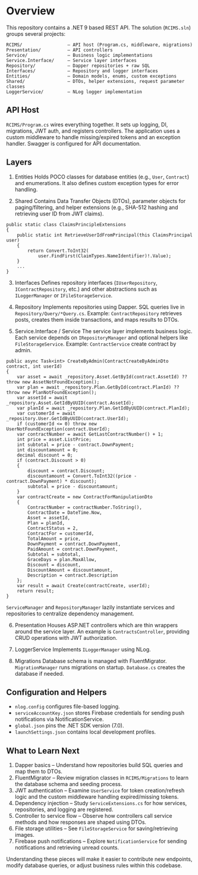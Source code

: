 # Overview
This repository contains a .NET 9 based REST API.
The solution (`RCIMS.sln`) groups several projects:
```
RCIMS/                 – API host (Program.cs, middleware, migrations)
Presentation/          – API controllers
Service/               – Business logic implementations
Service.Interface/     – Service layer interfaces
Repository/            – Dapper repositories + raw SQL
Interfaces/            – Repository and logger interfaces
Entities/              – Domain models, enums, custom exceptions
Shared/                – DTOs, helper extensions, request parameter classes
LoggerService/         – NLog logger implementation
```
## API Host
`RCIMS/Program.cs` wires everything together. It sets up logging, DI, migrations, JWT auth, and registers controllers. The application uses a custom middleware to handle missing/expired tokens and an exception handler. Swagger is configured for API documentation.

## Layers
1. Entities
Holds POCO classes for database entities (e.g., `User`, `Contract`) and enumerations. It also defines custom exception types for error handling.

2. Shared
Contains Data Transfer Objects (DTOs), parameter objects for paging/filtering, and helper extensions (e.g., SHA-512 hashing and retrieving user ID from JWT claims).
```
public static class ClaimsPrincipleExtensions
{
    public static int RetrieveUserIdFromPrincipal(this ClaimsPrincipal user)
    {
        return Convert.ToInt32(
            user.FindFirst(ClaimTypes.NameIdentifier)!.Value);
    }
    ...
}
```
3. Interfaces
Defines repository interfaces (`IUserRepository`, `IContractRepository`, etc.) and other abstractions such as `ILoggerManager` or `IFileStorageService`.

4. Repository
Implements repositories using Dapper. SQL queries live in `Repository/Query/*Query.cs`. Example: `ContractRepository` retrieves posts, creates them inside transactions, and maps results to DTOs.

5. Service.Interface / Service
The service layer implements business logic. Each service depends on `IRepositoryManager` and optional helpers like `FileStorageService`. Example: `ContractService` create contract by admin.
```
public async Task<int> CreateByAdmin(ContractCreateByAdminDto contract, int userId)
{
    var asset = await _repository.Asset.GetById(contract.AssetId) ?? throw new AssetNotFoundException();
    var plan = await _repository.Plan.GetById(contract.PlanId) ?? throw new PlanNotFoundException();
    var assetId = await _repository.Asset.GetIdByUUID(contract.AssetId);
    var planId = await _repository.Plan.GetIdByUUID(contract.PlanId);
    var customerId = await _repository.User.GetIdByUUID(contract.UserId);
    if (customerId <= 0) throw new UserNotFoundException(contract.UserId);
    var contractNumber = await GetLastContractNumber() + 1;
    int price = asset.ListPrice;
    int subtotal = price - contract.DownPayment;
    int discountamount = 0;
    decimal discount = 0;
    if (contract.Discount > 0)
    {
        discount = contract.Discount;
        discountamount = Convert.ToInt32((price - contract.DownPayment) * discount);
        subtotal = price - discountamount;
    }
    var contractCreate = new ContractForManipulationDto
    {
        ContractNumber = contractNumber.ToString(),
        ContractDate = DateTime.Now,
        Asset = assetId,
        Plan = planId,
        ContractStatus = 2,
        ContractFor = customerId,
        TotalAmount = price,
        DownPayment = contract.DownPayment,
        PaidAmount = contract.DownPayment,
        Subtotal = subtotal,
        GraceDays = plan.MaxAllow,
        Discount = discount,
        DiscountAmount = discountamount,
        Description = contract.Description
    };
    var result = await Create(contractCreate, userId);
    return result;
}
```

`ServiceManager` and `RepositoryManager` lazily instantiate services and repositories to centralize dependency management.

6. Presentation
Houses ASP.NET controllers which are thin wrappers around the service layer. An example is `ContractsController`, providing CRUD operations with JWT authorization.

7. LoggerService
Implements `ILoggerManager` using NLog.

8. Migrations
Database schema is managed with FluentMigrator. `MigrationManager` runs migrations on startup. `Database.cs` creates the database if needed.

## Configuration and Helpers
- `nlog.config` configures file-based logging.
- `serviceAccountKey.json` stores Firebase credentials for sending push notifications via NotificationService.
- `global.json` pins the .NET SDK version (7.0).
- `launchSettings.json` contains local development profiles.

## What to Learn Next
1. Dapper basics – Understand how repositories build SQL queries and map them to DTOs.
2. FluentMigrator – Review migration classes in `RCIMS/Migrations` to learn the database schema and seeding process.
3. JWT authentication – Examine `UserService` for token creation/refresh logic and the custom middleware handling expired/missing tokens.
4. Dependency injection – Study `ServiceExtensions.cs` for how services, repositories, and logging are registered.
5. Controller to service flow – Observe how controllers call service methods and how responses are shaped using DTOs.
6. File storage utilities – See `FileStorageService` for saving/retrieving images.
7. Firebase push notifications – Explore `NotificationService` for sending notifications and retrieving unread counts.

Understanding these pieces will make it easier to contribute new endpoints, modify database queries, or adjust business rules within this codebase.
